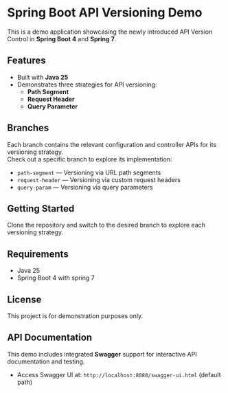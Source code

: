 # Spring Boot API Versioning Demo

This is a demo application showcasing the newly introduced API Version Control in **Spring Boot 4** and **Spring 7**.

## Features

- Built with **Java 25**
- Demonstrates three strategies for API versioning:
    - **Path Segment**
    - **Request Header**
    - **Query Parameter**

## Branches

Each branch contains the relevant configuration and controller APIs for its versioning strategy.  
Check out a specific branch to explore its implementation:

- `path-segment` &mdash; Versioning via URL path segments
- `request-header` &mdash; Versioning via custom request headers
- `query-param` &mdash; Versioning via query parameters


## Getting Started

Clone the repository and switch to the desired branch to explore each versioning strategy.

## Requirements

- Java 25
- Spring Boot 4 with spring 7

## License

This project is for demonstration purposes only.


## API Documentation

This demo includes integrated **Swagger** support for interactive API documentation and testing.

- Access Swagger UI at: `http://localhost:8080/swagger-ui.html` (default path)
